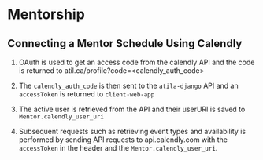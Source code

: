 # Mentorship


## Connecting a Mentor Schedule Using Calendly

1. OAuth is used to get an access code from the calendly API and the code is returned to atil.ca/profile?code=<calendly_auth_code>

2. The `calendly_auth_code` is then sent to the `atila-django` API and an `accessToken` is returned to `client-web-app`

3. The active user is retrieved from the API and their userURI is saved to `Mentor.calendly_user_uri`

4. Subsequent requests such as retrieving event types and availability is  performed by sending API requests to api.calendly.com with the `accessToken` in the header and the `Mentor.calendly_user_uri`.